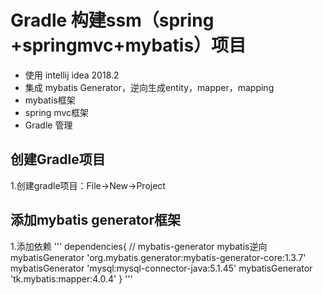 # Gradle 构建ssm（spring +springmvc+mybatis）项目
- 使用 intellij idea 2018.2
- 集成 mybatis Generator，逆向生成entity，mapper，mapping
- mybatis框架
- spring mvc框架
- Gradle 管理
## 创建Gradle项目
1.创建gradle项目：File->New->Project
 
## 添加mybatis generator框架
1.添加依赖
'''
dependencies{
   //  mybatis-generator mybatis逆向
    mybatisGenerator 'org.mybatis.generator:mybatis-generator-core:1.3.7'
    mybatisGenerator 'mysql:mysql-connector-java:5.1.45'
    mybatisGenerator 'tk.mybatis:mapper:4.0.4'
    }
 '''
    